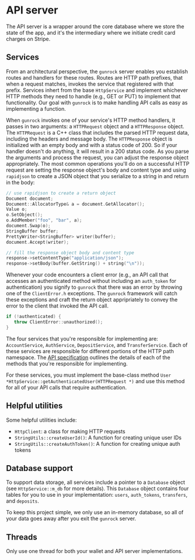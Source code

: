 # API server

The API server is a wrapper around the core database where we store
the state of the app, and it's the intermediary where we initiate
credit card charges on Stripe.

## Services

From an architectural perspective, the `gunrock` server enables you
establish routes and handlers for these routes. Routes are HTTP path
prefixes, that when a request matches, invokes the service that
registered with that prefix. Services inhert from the base
`HttpService` and implement whichever HTTP methods they need to handle
(e.g., GET or PUT) to implement that functionality. Our goal with
`gunrock` is to make handling API calls as easy as implementing a
function.

When `gunrock` invokes one of your service's HTTP method handlers, it
passes in two arguments: a `HTTPRequest` object and a `HTTPResponse`
object. The `HTTPRequest` is a C++ class that includes the parsed HTTP
request data, including the headers and message body. The
`HTTPResponse` object is initialized with an empty body and with a
status code of 200. So if your handler doesn't do anything, it will
result in a 200 status code. As you parse the arguments and process
the request, you can adjust the response object appropriately. The
most common operations you'll do on a successful HTTP request are
setting the response object's body and content type and using
`rapidjson` to create a JSON object that you serialize to a string in
and return in the body:

```c++
// use rapidjson to create a return object
Document document;
Document::AllocatorType& a = document.GetAllocator();
Value o;
o.SetObject();
o.AddMember("foo", "bar", a);
document.Swap(o);
StringBuffer buffer;
PrettyWriter<StringBuffer> writer(buffer);
document.Accept(writer);

// fill the response object body and content type
response->setContentType("application/json");
response->setBody(buffer.GetString() + string("\n"));
```

Whenever your code encounters a client error (e.g., an API call that
accesses an authenticated method without including an `auth_token` for
authentication) you signify to `gunrock` that there was an error by
throwing one of the `ClientError.h` exceptions. The `gunrock`
framework will catch these exceptions and craft the return object
appripriately to convey the error to the client that invoked the API
call.

```c++
if (!authenticated) {
   throw ClientError::unauthorized();
}
```

The four services that you're responsible for implementing are:
`AccountService`, `AuthService`, `DepositService`, and
`TransferService`. Each of these services are responsible for
different portions of the HTTP path namespace. The [API
specification](api.md) outlines the details of each of the methods
that you're responsible for implementing.

For these services, you must implement the base-class method `User *HttpService::getAuthenticatedUser(HTTPRequest *)`
and use this method for all of your API calls that require authentication.

## Helpful utilities

Some helpful utilities include:
- `HttpClient`: a class for making HTTP requests
- `StringUtils::createUserId()`: A function for creating unique user IDs
- `StringUtils::createAuthToken()`: A function for creating unique auth tokens

## Database support

To support data storage, all services include a pointer to a
`Database` object (see `HttpService::m_db` for more details). This
`Database` object contains four tables for you to use in your
implementation: `users`, `auth_tokens`, `transfers`, and `deposits`.

To keep this project simple, we only use an in-memory database, so all
of your data goes away after you exit the `gunrock` server.

## Threads

Only use one thread for both your wallet and API server
implementations.

